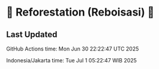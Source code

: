 
# 🌳 Reforestation (Reboisasi) 🌲

## Last Updated

GitHub Actions time: Mon Jun 30 22:22:47 UTC 2025

Indonesia/Jakarta time: Tue Jul  1 05:22:47 WIB 2025
